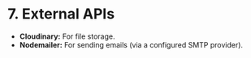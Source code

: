 # 7. External APIs

- **Cloudinary:** For file storage.
- **Nodemailer:** For sending emails (via a configured SMTP provider).
